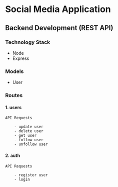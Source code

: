 # Social Media Application

## Backend Development (REST API)

### Technology Stack

- Node 
- Express

### Models

- User

### Routes


#### 1. users


    API Requests

        - update user
        - delete user
        - get user
        - follow user
        - unfollow user


#### 2. auth

    API Requests

        - register user
        - login


